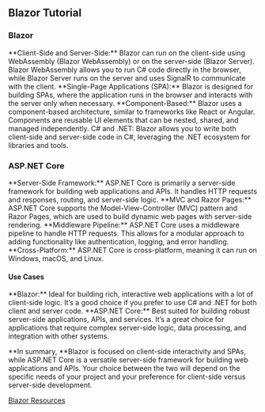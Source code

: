 <h2>Blazor Tutorial</h2>

<h3>Blazor</h3>
**Client-Side and Server-Side:** Blazor can run on the client-side using WebAssembly (Blazor WebAssembly) or on the server-side (Blazor Server). Blazor WebAssembly allows you to run C# code directly in the browser, while Blazor Server runs on the server and uses SignalR to communicate with the client.
**Single-Page Applications (SPA):** Blazor is designed for building SPAs, where the application runs in the browser and interacts with the server only when necessary.
**Component-Based:** Blazor uses a component-based architecture, similar to frameworks like React or Angular. Components are reusable UI elements that can be nested, shared, and managed independently.
C# and .NET: Blazor allows you to write both client-side and server-side code in C#, leveraging the .NET ecosystem for libraries and tools.
<h3>ASP.NET Core</h3>
**Server-Side Framework:** ASP.NET Core is primarily a server-side framework for building web applications and APIs. It handles HTTP requests and responses, routing, and server-side logic.
**MVC and Razor Pages:** ASP.NET Core supports the Model-View-Controller (MVC) pattern and Razor Pages, which are used to build dynamic web pages with server-side rendering.
**Middleware Pipeline:** ASP.NET Core uses a middleware pipeline to handle HTTP requests. This allows for a modular approach to adding functionality like authentication, logging, and error handling.
**Cross-Platform:** ASP.NET Core is cross-platform, meaning it can run on Windows, macOS, and Linux.

<h4>Use Cases</h4>
**Blazor:** Ideal for building rich, interactive web applications with a lot of client-side logic. It’s a good choice if you prefer to use C# and .NET for both client and server code.
**ASP.NET Core:** Best suited for building robust server-side applications, APIs, and services. It’s a great choice for applications that require complex server-side logic, data processing, and integration with other systems.

**In summary, **Blazor is focused on client-side interactivity and SPAs, while ASP.NET Core is a versatile server-side framework for building web applications and APIs. Your choice between the two will depend on the specific needs of your project and your preference for client-side versus server-side development.

[Blazor Resources](https://dotnet.microsoft.com/en-us/learn/front-end-web-dev)

